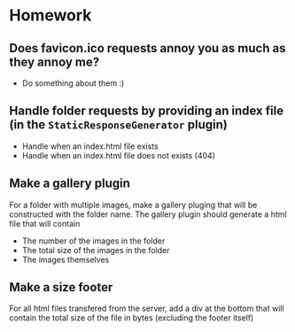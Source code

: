 # Homework

## Does favicon.ico requests annoy you as much as they annoy me?

- Do something about them :)

## Handle folder requests by providing an index file (in the `StaticResponseGenerator` plugin)

- Handle when an index.html file exists
- Handle when an index.html file does not exists (404)

## Make a gallery plugin

For a folder with multiple images, make a gallery pluging that will be constructed with the folder name. The gallery plugin should generate a html file that will contain

- The number of the images in the folder
- The total size of the images in the folder
- The images themselves

## Make a size footer

For all html files transfered from the server, add a div at the bottom that will contain the total size of the file in bytes (excluding the footer itself)
